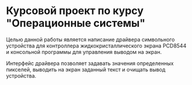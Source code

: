 # Курсовой проект по курсу "Операционные системы"

Целью данной работы является написание драйвера символьного устройства для контроллера жидкокристаллического экрана PCD8544 и консольной программы для управления выводом на экран.

Интерфейс драйвера позволяет задавать значения определенных пикселей, выводить на экран заданный текст и очищать вывод устройства.
